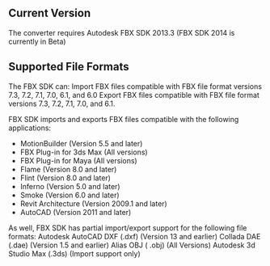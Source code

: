 ## Current Version

The converter requires Autodesk FBX SDK 2013.3 (FBX SDK 2014 is currently in Beta)

## Supported File Formats

The FBX SDK can:
Import FBX files compatible with FBX file format versions 7.3, 7.2, 7.1, 7.0, 6.1, and 6.0
Export FBX files compatible with FBX file format versions 7.3, 7.2, 7.1, 7.0, and 6.1.

FBX SDK imports and exports FBX files compatible with the following applications:

* MotionBuilder (Version 5.5 and later)
* FBX Plug-in for 3ds Max (All versions)
* FBX Plug-in for Maya (All versions)
* Flame (Version 8.0 and later)
* Flint (Version 8.0 and later)
* Inferno (Version 5.0 and later)
* Smoke	(Version 6.0 and later)
* Revit Architecture (Version 2009.1 and later)
* AutoCAD (Version 2011 and later)

As well, FBX SDK has partial import/export support for the following file formats:
Autodesk AutoCAD DXF (.dxf) (Version 13 and earlier)
Collada DAE (.dae) (Version 1.5 and earlier)
Alias OBJ ( .obj) (All Versions)
Autodesk 3d Studio Max (.3ds) (Import support only)
